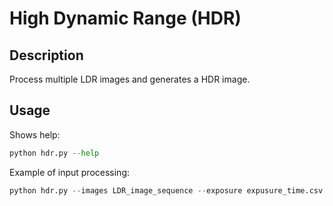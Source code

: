 # High Dynamic Range (HDR)

## Description

Process multiple LDR images and generates a HDR image.

## Usage

Shows help:

```python
python hdr.py --help
```

Example of input processing:

```python
python hdr.py --images LDR_image_sequence --exposure expusure_time.csv --curve response_curve.csv
```
